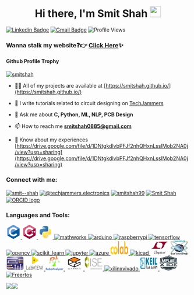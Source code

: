 <h1 align="center">Hi there, I'm Smit Shah <img src="https://raw.githubusercontent.com/iampavangandhi/iampavangandhi/master/gifs/Hi.gif" width="30px" height="30px"></h1>

[![Linkedin Badge](https://img.shields.io/badge/-smit--shah-blue?style=flat-square&logo=Linkedin&logoColor=white&link=https://www.linkedin.com/in/smit--shah/)](https://www.linkedin.com/in/smit--shah/)
[![Gmail Badge](https://img.shields.io/badge/-smitshah0885@gmail.com-c14438?style=flat-square&logo=Gmail&logoColor=white&link=mailto:smitshah0885@gmail.com)](mailto:smitshah0885@gmail.com) 
![Profile Views](https://komarev.com/ghpvc/?username=smitshah)

### Wanna stalk my website:question::point_right: [Click Here](https://smitshah.github.io/):sparkles:

#### Github Profile Trophy
<p> <a href="https://github.com/ryo-ma/github-profile-trophy"><img src="https://github-profile-trophy.vercel.app/?username=smitshah" alt="smitshah" /></a> </p>

- 👨‍💻 All of my projects are available at [https://smitshah.github.io/](https://smitshah.github.io/)

- 📝 I write tutorials related to circuit designing on [TechJammers](https://medium.com/@techjammers.electronics)

- 💬 Ask me about **C, Python, ML, NLP, PCB Design**

- 📫 How to reach me **smitshah0885@gmail.com**

- 📄 Know about my experiences [https://drive.google.com/file/d/1DNtgkdlvbPFJf2nhQHxnLsslMob2NA0j/view?usp=sharing](https://drive.google.com/file/d/1DNtgkdlvbPFJf2nhQHxnLsslMob2NA0j/view?usp=sharing)

<h3 align="left">Connect with me:</h3>
<p align="left">
<a href="https://www.linkedin.com/in/smit--shah" target="_blank"><img align="center" src="https://cdn.jsdelivr.net/npm/simple-icons@3.0.1/icons/linkedin.svg" alt="smit--shah" height="30" width="40" /></a>
<a href="https://medium.com/@techjammers.electronics" target="_blank"><img align="center" src="https://cdn.jsdelivr.net/npm/simple-icons@3.0.1/icons/medium.svg" alt="@techjammers.electronics" height="30" width="40" /></a>
<a href="https://stackoverflow.com/users/10215085/smitshah99" target="_blank"><img align="center" src="https://cdn.jsdelivr.net/npm/simple-icons@3.0.1/icons/stackoverflow.svg" alt="smitshah99" height="30" width="40" /></a>
<a href="https://www.youtube.com/channel/UCKlMqqP_xQ_vNGD4spAlPgw" target="_blank"><img align="center" src="https://cdn.jsdelivr.net/npm/simple-icons@3.0.1/icons/youtube.svg" alt="Smit Shah" height="30" width="40" /></a>
<a href="https://orcid.org/0000-0001-8833-1506"><img align="center" alt="ORCID logo" src="https://info.orcid.org/wp-content/uploads/2019/11/orcid_32x32.png" width="25" height="25" /></a>
</p>


<h3 align="left">Languages and Tools:</h3>
<p align="left"> 
<a href="https://www.cprogramming.com/" target="_blank"> <img src="https://raw.githubusercontent.com/devicons/devicon/master/icons/c/c-original.svg" alt="c" width="40" height="40"/> </a> 
<a href="https://www.w3schools.com/cpp/" target="_blank"> <img src="https://raw.githubusercontent.com/devicons/devicon/master/icons/cplusplus/cplusplus-original.svg" alt="c++" width="40" height="40"/> </a> 
<a href="https://www.python.org" target="_blank"> <img src="https://raw.githubusercontent.com/devicons/devicon/master/icons/python/python-original.svg" alt="python" width="40" height="40"/> </a> 
<a href="https://www.mathworks.com/" target="_blank"> <img src="https://upload.wikimedia.org/wikipedia/commons/2/21/Matlab_Logo.png" alt="mathworks" width="40" height="40"/> </a> 
<a href="https://www.arduino.cc/" target="_blank"> <img src="https://www.vectorlogo.zone/logos/arduino/arduino-official.svg" alt="arduino" width="40" height="40"/> </a> 
<a href="https://www.raspberrypi.org/" target="_blank"> <img src="https://www.vectorlogo.zone/logos/raspberrypi/raspberrypi-icon.svg" alt="raspberrypi" width="40" height="40"/> </a> 
<a href="https://www.tensorflow.org" target="_blank"> <img src="https://www.vectorlogo.zone/logos/tensorflow/tensorflow-icon.svg" alt="tensorflow" width="40" height="40"/> </a><a href="https://opencv.org/" target="_blank"> <img src="https://www.vectorlogo.zone/logos/opencv/opencv-icon.svg" alt="opencv" width="40" height="40"/> </a> 
<a href="https://scikit-learn.org/" target="_blank"> <img src="https://upload.wikimedia.org/wikipedia/commons/0/05/Scikit_learn_logo_small.svg" alt="scikit_learn" width="40" height="40"/> </a> 
<a href="https://jupyter.org/" target="_blank"> <img src="https://www.vectorlogo.zone/logos/jupyter/jupyter-ar21.svg" alt="jupyter" width="50" height="40"/> </a> 
<a href="https://azure.microsoft.com/en-in/" target="_blank"> <img src="https://www.vectorlogo.zone/logos/microsoft_azure/microsoft_azure-ar21.svg" alt="azure" width="50" height="40"/> </a> 
<a href="https://colab.research.google.com/" target="_blank"> <img src="https://github.com/smitshah/smitshah.github.io/blob/master/assets/img/skills/colab.jpg" alt="colab" width="50" height="40"/> </a>
<a href="https://kicad.org/" target="_blank"> <img src="https://upload.wikimedia.org/wikipedia/commons/5/59/KiCad-Logo.svg" alt="kicad" width="50" height="40"/> </a>
<a href="https://www.analog.com/en/design-center/design-tools-and-calculators/ltspice-simulator.html" target="_blank"> <img src="https://github.com/smitshah/smitshah.github.io/blob/master/assets/img/skills/ltspice.jpg" alt="ltspice" width="50" height="40"/> </a>
<a href="https://www.labcenter.com/" target="_blank"> <img src="https://github.com/smitshah/smitshah.github.io/blob/master/assets/img/skills/proteus.jpg" alt="proteus" width="50" height="40"/> </a>
<a href="https://www.multisim.com/" target="_blank"> <img src="https://github.com/smitshah/smitshah.github.io/blob/master/assets/img/skills/multisim.jpg" alt="multisim" width="50" height="40"/> </a>
<a href="https://www.ni.com/en-in/shop/labview.html" target="_blank"> <img src="https://github.com/smitshah/smitshah.github.io/blob/master/assets/img/skills/labview.jpg" alt="labview" width="50" height="40"/> </a>
<a href="http://www.roboanalyzer.com/" target="_blank"> <img src="https://github.com/smitshah/smitshah.github.io/blob/master/assets/img/skills/roboanalyser.jpg" alt="roboanalyzer" width="50" height="40"/> </a>
<a href="http://gazebosim.org/" target="_blank"> <img src="https://github.com/smitshah/smitshah.github.io/blob/master/assets/img/skills/gazebo.jpg" alt="gazebo" width="50" height="40"/> </a>
<a href="https://www.xilinx.com/products/design-tools/ise-design-suite.html" target="_blank"> <img src="https://github.com/smitshah/smitshah.github.io/blob/master/assets/img/skills/xilinxise.jpg" alt="xilinxise" width="50" height="40"/> </a>
<a href="https://www.xilinx.com/products/design-tools/vivado.html" target="_blank"> <img src="https://upload.wikimedia.org/wikipedia/commons/5/59/Xilinx.svg" alt="xilinxvivado" width="50" height="40"/> </a>
<a href="https://www.keil.com/" target="_blank"> <img src="https://github.com/smitshah/smitshah.github.io/blob/master/assets/img/skills/keil.jpg" alt="keil" width="50" height="40"/> </a>
<a href="https://www.microchip.com/en-us/development-tools-tools-and-software/mplab-x-ide" target="_blank"> <img src="https://github.com/smitshah/smitshah.github.io/blob/master/assets/img/skills/mplab.jpg" alt="mplab" width="50" height="40"/> </a>
<a href="https://www.freertos.org/" target="_blank"> <img src="https://upload.wikimedia.org/wikipedia/commons/4/4e/Logo_freeRTOS.png" alt="Freertos" width="50" height="40"/> </a>
</p>

<div>
<img height="170" align="left" src="https://github-readme-stats.vercel.app/api?username=smitshah&show_icons=true&theme=dark&count_private=true&include_all_commits=true" />
<img src="https://github-readme-stats.vercel.app/api/top-langs/?username=smitshah&show_icons=true&theme=dark&layout=compact" />
</div>



